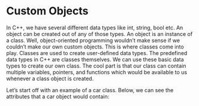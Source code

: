 # Custom Objects
In C++, we have several different data types like int, string, bool etc. An object can be created out of any of those types. An object is an instance of a class. 
Well, object-oriented programming wouldn’t make sense if we couldn’t make our own custom objects. This is where classes come into play.
Classes are used to create user-defined data types. The predefined data types in C++ are classes themselves. We can use these basic data types to create our own class. The cool part is that our class can contain multiple variables, pointers, and functions which would be available to us whenever a class object is created.

Let’s start off with an example of a car class. Below, we can see the attributes that a car object would contain:
